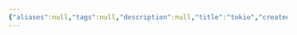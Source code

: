 ```yaml
---
{"aliases":null,"tags":null,"description":null,"title":"tokio","created":"2023-03-26T21:48:59","updated":"2023-07-15T21:33:03","dg-publish":true,"permalink":"/docs/tokio/","dgPassFrontmatter":true}
---
```


